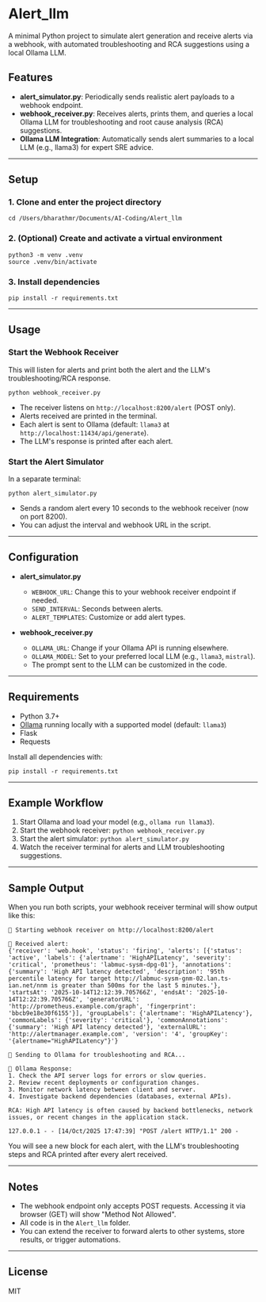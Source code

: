 # Alert_llm

A minimal Python project to simulate alert generation and receive alerts via a webhook, with automated troubleshooting and RCA suggestions using a local Ollama LLM.

## Features
- **alert_simulator.py**: Periodically sends realistic alert payloads to a webhook endpoint.
- **webhook_receiver.py**: Receives alerts, prints them, and queries a local Ollama LLM for troubleshooting and root cause analysis (RCA) suggestions.
- **Ollama LLM Integration**: Automatically sends alert summaries to a local LLM (e.g., llama3) for expert SRE advice.

---

## Setup

### 1. Clone and enter the project directory
```
cd /Users/bharathmr/Documents/AI-Coding/Alert_llm
```

### 2. (Optional) Create and activate a virtual environment
```
python3 -m venv .venv
source .venv/bin/activate
```

### 3. Install dependencies
```
pip install -r requirements.txt
```

---

## Usage

### Start the Webhook Receiver
This will listen for alerts and print both the alert and the LLM's troubleshooting/RCA response.

```
python webhook_receiver.py
```

- The receiver listens on `http://localhost:8200/alert` (POST only).
- Alerts received are printed in the terminal.
- Each alert is sent to Ollama (default: `llama3` at `http://localhost:11434/api/generate`).
- The LLM's response is printed after each alert.

### Start the Alert Simulator
In a separate terminal:

```
python alert_simulator.py
```

- Sends a random alert every 10 seconds to the webhook receiver (now on port 8200).
- You can adjust the interval and webhook URL in the script.

---

## Configuration

- **alert_simulator.py**
  - `WEBHOOK_URL`: Change this to your webhook receiver endpoint if needed.
  - `SEND_INTERVAL`: Seconds between alerts.
  - `ALERT_TEMPLATES`: Customize or add alert types.

- **webhook_receiver.py**
  - `OLLAMA_URL`: Change if your Ollama API is running elsewhere.
  - `OLLAMA_MODEL`: Set to your preferred local LLM (e.g., `llama3`, `mistral`).
  - The prompt sent to the LLM can be customized in the code.

---

## Requirements
- Python 3.7+
- [Ollama](https://ollama.com/) running locally with a supported model (default: `llama3`)
- Flask
- Requests

Install all dependencies with:
```
pip install -r requirements.txt
```

---

## Example Workflow
1. Start Ollama and load your model (e.g., `ollama run llama3`).
2. Start the webhook receiver: `python webhook_receiver.py`
3. Start the alert simulator: `python alert_simulator.py`
4. Watch the receiver terminal for alerts and LLM troubleshooting suggestions.

---

## Sample Output

When you run both scripts, your webhook receiver terminal will show output like this:

```
🔔 Starting webhook receiver on http://localhost:8200/alert

🚨 Received alert:
{'receiver': 'web.hook', 'status': 'firing', 'alerts': [{'status': 'active', 'labels': {'alertname': 'HighAPILatency', 'severity': 'critical', 'prometheus': 'labmuc-sysm-dpg-01'}, 'annotations': {'summary': 'High API latency detected', 'description': '95th percentile latency for target http://labmuc-sysm-gnm-02.lan.ts-ian.net/nnm is greater than 500ms for the last 5 minutes.'}, 'startsAt': '2025-10-14T12:12:39.705766Z', 'endsAt': '2025-10-14T12:22:39.705766Z', 'generatorURL': 'http://prometheus.example.com/graph', 'fingerprint': 'bbcb9e18e30f6155'}], 'groupLabels': {'alertname': 'HighAPILatency'}, 'commonLabels': {'severity': 'critical'}, 'commonAnnotations': {'summary': 'High API latency detected'}, 'externalURL': 'http://alertmanager.example.com', 'version': '4', 'groupKey': '{alertname="HighAPILatency"}'}

🤖 Sending to Ollama for troubleshooting and RCA...

🧠 Ollama Response:
1. Check the API server logs for errors or slow queries.
2. Review recent deployments or configuration changes.
3. Monitor network latency between client and server.
4. Investigate backend dependencies (databases, external APIs).

RCA: High API latency is often caused by backend bottlenecks, network issues, or recent changes in the application stack.

127.0.0.1 - - [14/Oct/2025 17:47:39] "POST /alert HTTP/1.1" 200 -
```

You will see a new block for each alert, with the LLM's troubleshooting steps and RCA printed after every alert received.

---

## Notes
- The webhook endpoint only accepts POST requests. Accessing it via browser (GET) will show "Method Not Allowed".
- All code is in the `Alert_llm` folder.
- You can extend the receiver to forward alerts to other systems, store results, or trigger automations.

---

## License
MIT
